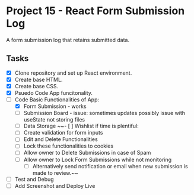 # Project 15 - React Form Submission Log
A form submission log that retains submitted data.

## Tasks

- [x] Clone repository and set up React environment.
- [x] Create base HTML.
- [x] Create base CSS.
- [x] Psuedo Code App funcitonality.
- [ ] Code Basic Functionalities of App:
  - [x] Form Submission - works
  - [ ] Submission Board - issue: sometimes updates
        possibly issue with useState not storing files
  - [ ] Data Storage
~~- [ ] Wishlist if time is plentiful:
  - [ ] Create validation for form inputs
  - [ ] Edit and Delete Functionalities
  - [ ] Lock these functionalities to cookies
  - [ ] Allow owner to Delete Submissions in case of Spam
  - [ ] Allow owner to Lock Form Submissions while not monitoring
    - [ ] Alternatively send notification or email when new submission is made to review.~~
- [ ] Test and Debug
- [ ] Add Screenshot and Deploy Live